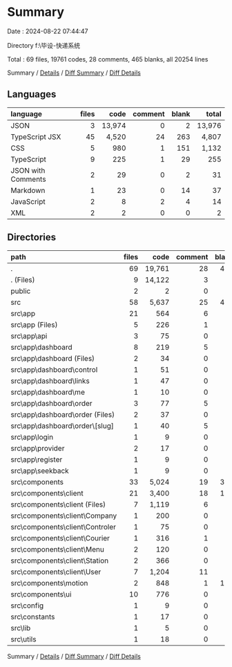 # Summary

Date : 2024-08-22 07:44:47

Directory f:\\毕设-快递系统

Total : 69 files,  19761 codes, 28 comments, 465 blanks, all 20254 lines

Summary / [Details](details.md) / [Diff Summary](diff.md) / [Diff Details](diff-details.md)

## Languages
| language | files | code | comment | blank | total |
| :--- | ---: | ---: | ---: | ---: | ---: |
| JSON | 3 | 13,974 | 0 | 2 | 13,976 |
| TypeScript JSX | 45 | 4,520 | 24 | 263 | 4,807 |
| CSS | 5 | 980 | 1 | 151 | 1,132 |
| TypeScript | 9 | 225 | 1 | 29 | 255 |
| JSON with Comments | 2 | 29 | 0 | 2 | 31 |
| Markdown | 1 | 23 | 0 | 14 | 37 |
| JavaScript | 2 | 8 | 2 | 4 | 14 |
| XML | 2 | 2 | 0 | 0 | 2 |

## Directories
| path | files | code | comment | blank | total |
| :--- | ---: | ---: | ---: | ---: | ---: |
| . | 69 | 19,761 | 28 | 465 | 20,254 |
| . (Files) | 9 | 14,122 | 3 | 26 | 14,151 |
| public | 2 | 2 | 0 | 0 | 2 |
| src | 58 | 5,637 | 25 | 439 | 6,101 |
| src\\app | 21 | 564 | 6 | 91 | 661 |
| src\\app (Files) | 5 | 226 | 1 | 36 | 263 |
| src\\app\\api | 3 | 75 | 0 | 11 | 86 |
| src\\app\\dashboard | 8 | 219 | 5 | 27 | 251 |
| src\\app\\dashboard (Files) | 2 | 34 | 0 | 5 | 39 |
| src\\app\\dashboard\\control | 1 | 51 | 0 | 2 | 53 |
| src\\app\\dashboard\\links | 1 | 47 | 0 | 4 | 51 |
| src\\app\\dashboard\\me | 1 | 10 | 0 | 3 | 13 |
| src\\app\\dashboard\\order | 3 | 77 | 5 | 13 | 95 |
| src\\app\\dashboard\\order (Files) | 2 | 37 | 0 | 5 | 42 |
| src\\app\\dashboard\\order\\[slug] | 1 | 40 | 5 | 8 | 53 |
| src\\app\\login | 1 | 9 | 0 | 3 | 12 |
| src\\app\\provider | 2 | 17 | 0 | 10 | 27 |
| src\\app\\register | 1 | 9 | 0 | 2 | 11 |
| src\\app\\seekback | 1 | 9 | 0 | 2 | 11 |
| src\\components | 33 | 5,024 | 19 | 338 | 5,381 |
| src\\components\\client | 21 | 3,400 | 18 | 108 | 3,526 |
| src\\components\\client (Files) | 7 | 1,119 | 6 | 30 | 1,155 |
| src\\components\\client\\Company | 1 | 200 | 0 | 2 | 202 |
| src\\components\\client\\Controler | 1 | 75 | 0 | 6 | 81 |
| src\\components\\client\\Courier | 1 | 316 | 1 | 13 | 330 |
| src\\components\\client\\Menu | 2 | 120 | 0 | 6 | 126 |
| src\\components\\client\\Station | 2 | 366 | 0 | 10 | 376 |
| src\\components\\client\\User | 7 | 1,204 | 11 | 41 | 1,256 |
| src\\components\\motion | 2 | 848 | 1 | 137 | 986 |
| src\\components\\ui | 10 | 776 | 0 | 93 | 869 |
| src\\config | 1 | 9 | 0 | 1 | 10 |
| src\\constants | 1 | 17 | 0 | 5 | 22 |
| src\\lib | 1 | 5 | 0 | 2 | 7 |
| src\\utils | 1 | 18 | 0 | 2 | 20 |

Summary / [Details](details.md) / [Diff Summary](diff.md) / [Diff Details](diff-details.md)